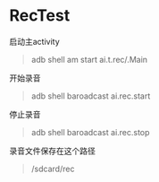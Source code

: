 # RecTest

启动主activity

> adb shell am start ai.t.rec/.Main


开始录音
> adb shell baroadcast ai.rec.start

停止录音

> adb shell baroadcast ai.rec.stop

录音文件保存在这个路径

> /sdcard/rec